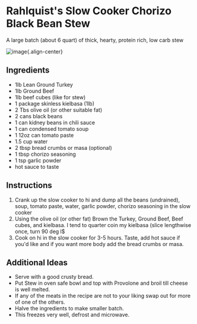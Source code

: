 # Rahlquist's Slow Cooker Chorizo Black Bean Stew

A large batch (about 6 quart) of thick, hearty, protein rich, low carb
stew

![image](images/rahlquist_slow_cooker_chorizo_black_bean_stew.jpg){.align-center}

## Ingredients

- 1lb Lean Ground Turkey
- 1lb Ground Beef
- 1lb beef cubes (like for stew)
- 1 package skinless kielbasa (1lb)
- 2 Tbs olive oil (or other suitable fat)
- 2 cans black beans
- 1 can kidney beans in chili sauce
- 1 can condensed tomato soup
- 1 12oz can tomato paste
- 1.5 cup water
- 2 tbsp bread crumbs or masa (optional)
- 1 tbsp chorizo seasoning
- 1 tsp garlic powder
- hot sauce to taste

## Instructions

1. Crank up the slow cooker to hi and dump all the beans (undrained),
 soup, tomato paste, water, garlic powder, chorizo seasoning in the
 slow cooker
2. Using the olive oil (or other fat) Brown the Turkey, Ground Beef,
 Beef cubes, and kielbasa. I tend to quarter coin my kielbasa (slice
 lengthwise once, turn 90 deg l\$
3. Cook on hi in the slow cooker for 3-5 hours. Taste, add hot sauce if
 you'd like and if you want more body add the bread crumbs or masa.

## Additional Ideas

- Serve with a good crusty bread.
- Put Stew in oven safe bowl and top with Provolone and broil till
 cheese is well melted.
- If any of the meats in the recipe are not to your liking swap out
 for more of one of the others.
- Halve the ingredients to make smaller batch.
- This freezes very well, defrost and microwave.
